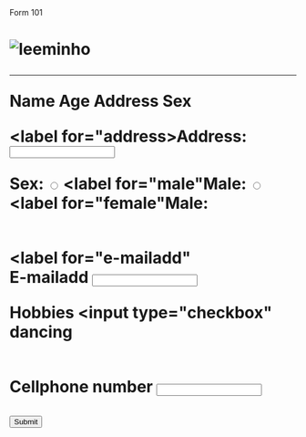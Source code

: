 <!DOCTYPE html>
<html lang="en">
<head>
  <meta charset=UTF"8">
  <meta name="viewport" content="widht=device=widht, initial-scale.8">
  <tittle>Form 101</tittle>
</head>
<body>
  <h1 align="leeminho-southkorean actor and singer"</h1>
  <img src=https://static.toiimg.com/thumb/msid-95488123,imgsize-22294,width-200,height-300,resizemode-6/95488123.jpg alt="leeminho">
  <hr>
    <tr>
      <th>Name</th>
      <th>Age</th>
    </tr>
    <tr>
      <td>Address</td>
      <td>Sex</td>
    </tr>
    
  <label for="address>Address:</label><br>
  <input type="text" id="address" name="address"><br>
  
  <label>Sex:</label>
  <input type="radio" id="male" name="Sex" value="Male">
  <label for="male"Male:</label>
  <input type="radio" id="female" name="sex" value="Female">
  <label for="female"Male:</label><br><br>
  
  <label for="e-mailadd" </label><br><label>E-mailadd</label>
  <input type="text" id="require surename">
        
  <label for="Hobbies">Hobbies</label>
  <input type="checkbox" <label for="reading">dancing</label><br><br>
  
  <label for="cellphone number">Cellphone number</label>
  <input type="text" id=cellphonenumber name="Cellphone number"> 
  <br>
  <br>
  <input type="submit">
      </form>
  </body>
  </html>
